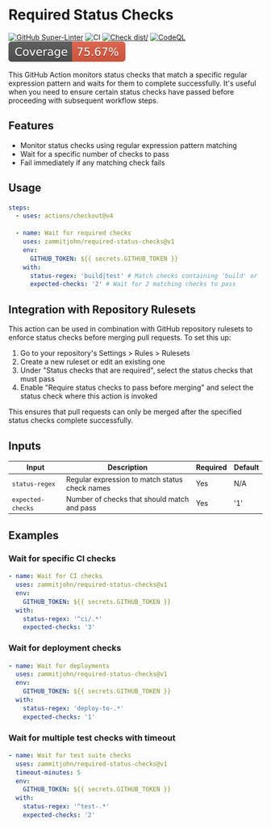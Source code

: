 # Required Status Checks

[![GitHub Super-Linter](https://github.com/zammitjohn/required-status-checks/actions/workflows/linter.yml/badge.svg)](https://github.com/super-linter/super-linter)
![CI](https://github.com/zammitjohn/required-status-checks/actions/workflows/ci.yml/badge.svg)
[![Check dist/](https://github.com/zammitjohn/required-status-checks/actions/workflows/check-dist.yml/badge.svg)](https://github.com/zammitjohn/required-status-checks/actions/workflows/check-dist.yml)
[![CodeQL](https://github.com/zammitjohn/required-status-checks/actions/workflows/codeql-analysis.yml/badge.svg)](https://github.com/zammitjohn/required-status-checks/actions/workflows/codeql-analysis.yml)
[![Coverage](./badges/coverage.svg)](./badges/coverage.svg)

This GitHub Action monitors status checks that match a specific regular
expression pattern and waits for them to complete successfully. It's useful when
you need to ensure certain status checks have passed before proceeding with
subsequent workflow steps.

## Features

- Monitor status checks using regular expression pattern matching
- Wait for a specific number of checks to pass
- Fail immediately if any matching check fails

## Usage

```yaml
steps:
  - uses: actions/checkout@v4

  - name: Wait for required checks
    uses: zammitjohn/required-status-checks@v1
    env:
      GITHUB_TOKEN: ${{ secrets.GITHUB_TOKEN }}
    with:
      status-regex: 'build|test' # Match checks containing 'build' or 'test'
      expected-checks: '2' # Wait for 2 matching checks to pass
```

## Integration with Repository Rulesets

This action can be used in combination with GitHub repository rulesets to
enforce status checks before merging pull requests. To set this up:

1. Go to your repository's Settings > Rules > Rulesets
2. Create a new ruleset or edit an existing one
3. Under "Status checks that are required", select the status checks that must
   pass
4. Enable "Require status checks to pass before merging" and select the status
   check where this action is invoked

This ensures that pull requests can only be merged after the specified status
checks complete successfully.

## Inputs

| Input             | Description                                    | Required | Default |
| ----------------- | ---------------------------------------------- | -------- | ------- |
| `status-regex`    | Regular expression to match status check names | Yes      | N/A     |
| `expected-checks` | Number of checks that should match and pass    | Yes      | '1'     |

## Examples

### Wait for specific CI checks

```yaml
- name: Wait for CI checks
  uses: zammitjohn/required-status-checks@v1
  env:
    GITHUB_TOKEN: ${{ secrets.GITHUB_TOKEN }}
  with:
    status-regex: '^ci/.*'
    expected-checks: '3'
```

### Wait for deployment checks

```yaml
- name: Wait for deployments
  uses: zammitjohn/required-status-checks@v1
  env:
    GITHUB_TOKEN: ${{ secrets.GITHUB_TOKEN }}
  with:
    status-regex: 'deploy-to-.*'
    expected-checks: '1'
```

### Wait for multiple test checks with timeout

```yaml
- name: Wait for test suite checks
  uses: zammitjohn/required-status-checks@v1
  timeout-minutes: 5
  env:
    GITHUB_TOKEN: ${{ secrets.GITHUB_TOKEN }}
  with:
    status-regex: '^test-.*'
    expected-checks: '2'
```
